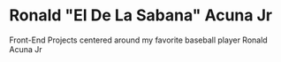 # Ronald "El De La Sabana" Acuna Jr

Front-End Projects centered around my favorite baseball player Ronald Acuna Jr 
